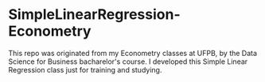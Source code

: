 # SimpleLinearRegression-Econometry
This repo was originated from my Econometry classes at UFPB, by the Data Science for Business bacharelor's course. I developed this Simple Linear Regression class just for training and studying.
